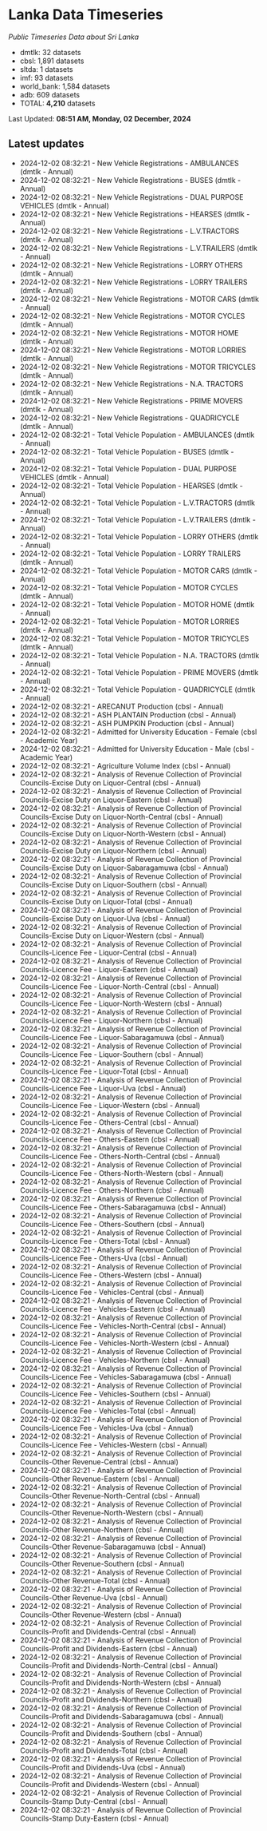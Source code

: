 # Lanka Data Timeseries
*Public Timeseries Data about Sri Lanka*

* dmtlk: 32 datasets
* cbsl: 1,891 datasets
* sltda: 1 datasets
* imf: 93 datasets
* world_bank: 1,584 datasets
* adb: 609 datasets
* TOTAL: **4,210** datasets

Last Updated: **08:51 AM, Monday, 02 December, 2024**

## Latest updates

* 2024-12-02 08:32:21 - New Vehicle Registrations - AMBULANCES (dmtlk - Annual)
* 2024-12-02 08:32:21 - New Vehicle Registrations - BUSES (dmtlk - Annual)
* 2024-12-02 08:32:21 - New Vehicle Registrations - DUAL PURPOSE VEHICLES (dmtlk - Annual)
* 2024-12-02 08:32:21 - New Vehicle Registrations - HEARSES (dmtlk - Annual)
* 2024-12-02 08:32:21 - New Vehicle Registrations - L.V.TRACTORS (dmtlk - Annual)
* 2024-12-02 08:32:21 - New Vehicle Registrations - L.V.TRAILERS (dmtlk - Annual)
* 2024-12-02 08:32:21 - New Vehicle Registrations - LORRY OTHERS (dmtlk - Annual)
* 2024-12-02 08:32:21 - New Vehicle Registrations - LORRY TRAILERS (dmtlk - Annual)
* 2024-12-02 08:32:21 - New Vehicle Registrations - MOTOR CARS (dmtlk - Annual)
* 2024-12-02 08:32:21 - New Vehicle Registrations - MOTOR CYCLES (dmtlk - Annual)
* 2024-12-02 08:32:21 - New Vehicle Registrations - MOTOR HOME (dmtlk - Annual)
* 2024-12-02 08:32:21 - New Vehicle Registrations - MOTOR LORRIES (dmtlk - Annual)
* 2024-12-02 08:32:21 - New Vehicle Registrations - MOTOR TRICYCLES (dmtlk - Annual)
* 2024-12-02 08:32:21 - New Vehicle Registrations - N.A. TRACTORS (dmtlk - Annual)
* 2024-12-02 08:32:21 - New Vehicle Registrations - PRIME MOVERS (dmtlk - Annual)
* 2024-12-02 08:32:21 - New Vehicle Registrations - QUADRICYCLE (dmtlk - Annual)
* 2024-12-02 08:32:21 - Total Vehicle Population - AMBULANCES (dmtlk - Annual)
* 2024-12-02 08:32:21 - Total Vehicle Population - BUSES (dmtlk - Annual)
* 2024-12-02 08:32:21 - Total Vehicle Population - DUAL PURPOSE VEHICLES (dmtlk - Annual)
* 2024-12-02 08:32:21 - Total Vehicle Population - HEARSES (dmtlk - Annual)
* 2024-12-02 08:32:21 - Total Vehicle Population - L.V.TRACTORS (dmtlk - Annual)
* 2024-12-02 08:32:21 - Total Vehicle Population - L.V.TRAILERS (dmtlk - Annual)
* 2024-12-02 08:32:21 - Total Vehicle Population - LORRY OTHERS (dmtlk - Annual)
* 2024-12-02 08:32:21 - Total Vehicle Population - LORRY TRAILERS (dmtlk - Annual)
* 2024-12-02 08:32:21 - Total Vehicle Population - MOTOR CARS (dmtlk - Annual)
* 2024-12-02 08:32:21 - Total Vehicle Population - MOTOR CYCLES (dmtlk - Annual)
* 2024-12-02 08:32:21 - Total Vehicle Population - MOTOR HOME (dmtlk - Annual)
* 2024-12-02 08:32:21 - Total Vehicle Population - MOTOR LORRIES (dmtlk - Annual)
* 2024-12-02 08:32:21 - Total Vehicle Population - MOTOR TRICYCLES (dmtlk - Annual)
* 2024-12-02 08:32:21 - Total Vehicle Population - N.A. TRACTORS (dmtlk - Annual)
* 2024-12-02 08:32:21 - Total Vehicle Population - PRIME MOVERS (dmtlk - Annual)
* 2024-12-02 08:32:21 - Total Vehicle Population - QUADRICYCLE (dmtlk - Annual)
* 2024-12-02 08:32:21 - ARECANUT Production (cbsl - Annual)
* 2024-12-02 08:32:21 - ASH PLANTAIN Production (cbsl - Annual)
* 2024-12-02 08:32:21 - ASH PUMPKIN Production (cbsl - Annual)
* 2024-12-02 08:32:21 - Admitted for University Education - Female (cbsl - Academic Year)
* 2024-12-02 08:32:21 - Admitted for University Education - Male (cbsl - Academic Year)
* 2024-12-02 08:32:21 - Agriculture Volume Index (cbsl - Annual)
* 2024-12-02 08:32:21 - Analysis of Revenue Collection of Provincial Councils-Excise Duty on Liquor-Central (cbsl - Annual)
* 2024-12-02 08:32:21 - Analysis of Revenue Collection of Provincial Councils-Excise Duty on Liquor-Eastern (cbsl - Annual)
* 2024-12-02 08:32:21 - Analysis of Revenue Collection of Provincial Councils-Excise Duty on Liquor-North-Central (cbsl - Annual)
* 2024-12-02 08:32:21 - Analysis of Revenue Collection of Provincial Councils-Excise Duty on Liquor-North-Western (cbsl - Annual)
* 2024-12-02 08:32:21 - Analysis of Revenue Collection of Provincial Councils-Excise Duty on Liquor-Northern (cbsl - Annual)
* 2024-12-02 08:32:21 - Analysis of Revenue Collection of Provincial Councils-Excise Duty on Liquor-Sabaragamuwa (cbsl - Annual)
* 2024-12-02 08:32:21 - Analysis of Revenue Collection of Provincial Councils-Excise Duty on Liquor-Southern (cbsl - Annual)
* 2024-12-02 08:32:21 - Analysis of Revenue Collection of Provincial Councils-Excise Duty on Liquor-Total (cbsl - Annual)
* 2024-12-02 08:32:21 - Analysis of Revenue Collection of Provincial Councils-Excise Duty on Liquor-Uva (cbsl - Annual)
* 2024-12-02 08:32:21 - Analysis of Revenue Collection of Provincial Councils-Excise Duty on Liquor-Western (cbsl - Annual)
* 2024-12-02 08:32:21 - Analysis of Revenue Collection of Provincial Councils-Licence Fee - Liquor-Central (cbsl - Annual)
* 2024-12-02 08:32:21 - Analysis of Revenue Collection of Provincial Councils-Licence Fee - Liquor-Eastern (cbsl - Annual)
* 2024-12-02 08:32:21 - Analysis of Revenue Collection of Provincial Councils-Licence Fee - Liquor-North-Central (cbsl - Annual)
* 2024-12-02 08:32:21 - Analysis of Revenue Collection of Provincial Councils-Licence Fee - Liquor-North-Western (cbsl - Annual)
* 2024-12-02 08:32:21 - Analysis of Revenue Collection of Provincial Councils-Licence Fee - Liquor-Northern (cbsl - Annual)
* 2024-12-02 08:32:21 - Analysis of Revenue Collection of Provincial Councils-Licence Fee - Liquor-Sabaragamuwa (cbsl - Annual)
* 2024-12-02 08:32:21 - Analysis of Revenue Collection of Provincial Councils-Licence Fee - Liquor-Southern (cbsl - Annual)
* 2024-12-02 08:32:21 - Analysis of Revenue Collection of Provincial Councils-Licence Fee - Liquor-Total (cbsl - Annual)
* 2024-12-02 08:32:21 - Analysis of Revenue Collection of Provincial Councils-Licence Fee - Liquor-Uva (cbsl - Annual)
* 2024-12-02 08:32:21 - Analysis of Revenue Collection of Provincial Councils-Licence Fee - Liquor-Western (cbsl - Annual)
* 2024-12-02 08:32:21 - Analysis of Revenue Collection of Provincial Councils-Licence Fee - Others-Central (cbsl - Annual)
* 2024-12-02 08:32:21 - Analysis of Revenue Collection of Provincial Councils-Licence Fee - Others-Eastern (cbsl - Annual)
* 2024-12-02 08:32:21 - Analysis of Revenue Collection of Provincial Councils-Licence Fee - Others-North-Central (cbsl - Annual)
* 2024-12-02 08:32:21 - Analysis of Revenue Collection of Provincial Councils-Licence Fee - Others-North-Western (cbsl - Annual)
* 2024-12-02 08:32:21 - Analysis of Revenue Collection of Provincial Councils-Licence Fee - Others-Northern (cbsl - Annual)
* 2024-12-02 08:32:21 - Analysis of Revenue Collection of Provincial Councils-Licence Fee - Others-Sabaragamuwa (cbsl - Annual)
* 2024-12-02 08:32:21 - Analysis of Revenue Collection of Provincial Councils-Licence Fee - Others-Southern (cbsl - Annual)
* 2024-12-02 08:32:21 - Analysis of Revenue Collection of Provincial Councils-Licence Fee - Others-Total (cbsl - Annual)
* 2024-12-02 08:32:21 - Analysis of Revenue Collection of Provincial Councils-Licence Fee - Others-Uva (cbsl - Annual)
* 2024-12-02 08:32:21 - Analysis of Revenue Collection of Provincial Councils-Licence Fee - Others-Western (cbsl - Annual)
* 2024-12-02 08:32:21 - Analysis of Revenue Collection of Provincial Councils-Licence Fee - Vehicles-Central (cbsl - Annual)
* 2024-12-02 08:32:21 - Analysis of Revenue Collection of Provincial Councils-Licence Fee - Vehicles-Eastern (cbsl - Annual)
* 2024-12-02 08:32:21 - Analysis of Revenue Collection of Provincial Councils-Licence Fee - Vehicles-North-Central (cbsl - Annual)
* 2024-12-02 08:32:21 - Analysis of Revenue Collection of Provincial Councils-Licence Fee - Vehicles-North-Western (cbsl - Annual)
* 2024-12-02 08:32:21 - Analysis of Revenue Collection of Provincial Councils-Licence Fee - Vehicles-Northern (cbsl - Annual)
* 2024-12-02 08:32:21 - Analysis of Revenue Collection of Provincial Councils-Licence Fee - Vehicles-Sabaragamuwa (cbsl - Annual)
* 2024-12-02 08:32:21 - Analysis of Revenue Collection of Provincial Councils-Licence Fee - Vehicles-Southern (cbsl - Annual)
* 2024-12-02 08:32:21 - Analysis of Revenue Collection of Provincial Councils-Licence Fee - Vehicles-Total (cbsl - Annual)
* 2024-12-02 08:32:21 - Analysis of Revenue Collection of Provincial Councils-Licence Fee - Vehicles-Uva (cbsl - Annual)
* 2024-12-02 08:32:21 - Analysis of Revenue Collection of Provincial Councils-Licence Fee - Vehicles-Western (cbsl - Annual)
* 2024-12-02 08:32:21 - Analysis of Revenue Collection of Provincial Councils-Other Revenue-Central (cbsl - Annual)
* 2024-12-02 08:32:21 - Analysis of Revenue Collection of Provincial Councils-Other Revenue-Eastern (cbsl - Annual)
* 2024-12-02 08:32:21 - Analysis of Revenue Collection of Provincial Councils-Other Revenue-North-Central (cbsl - Annual)
* 2024-12-02 08:32:21 - Analysis of Revenue Collection of Provincial Councils-Other Revenue-North-Western (cbsl - Annual)
* 2024-12-02 08:32:21 - Analysis of Revenue Collection of Provincial Councils-Other Revenue-Northern (cbsl - Annual)
* 2024-12-02 08:32:21 - Analysis of Revenue Collection of Provincial Councils-Other Revenue-Sabaragamuwa (cbsl - Annual)
* 2024-12-02 08:32:21 - Analysis of Revenue Collection of Provincial Councils-Other Revenue-Southern (cbsl - Annual)
* 2024-12-02 08:32:21 - Analysis of Revenue Collection of Provincial Councils-Other Revenue-Total (cbsl - Annual)
* 2024-12-02 08:32:21 - Analysis of Revenue Collection of Provincial Councils-Other Revenue-Uva (cbsl - Annual)
* 2024-12-02 08:32:21 - Analysis of Revenue Collection of Provincial Councils-Other Revenue-Western (cbsl - Annual)
* 2024-12-02 08:32:21 - Analysis of Revenue Collection of Provincial Councils-Profit and Dividends-Central (cbsl - Annual)
* 2024-12-02 08:32:21 - Analysis of Revenue Collection of Provincial Councils-Profit and Dividends-Eastern (cbsl - Annual)
* 2024-12-02 08:32:21 - Analysis of Revenue Collection of Provincial Councils-Profit and Dividends-North-Central (cbsl - Annual)
* 2024-12-02 08:32:21 - Analysis of Revenue Collection of Provincial Councils-Profit and Dividends-North-Western (cbsl - Annual)
* 2024-12-02 08:32:21 - Analysis of Revenue Collection of Provincial Councils-Profit and Dividends-Northern (cbsl - Annual)
* 2024-12-02 08:32:21 - Analysis of Revenue Collection of Provincial Councils-Profit and Dividends-Sabaragamuwa (cbsl - Annual)
* 2024-12-02 08:32:21 - Analysis of Revenue Collection of Provincial Councils-Profit and Dividends-Southern (cbsl - Annual)
* 2024-12-02 08:32:21 - Analysis of Revenue Collection of Provincial Councils-Profit and Dividends-Total (cbsl - Annual)
* 2024-12-02 08:32:21 - Analysis of Revenue Collection of Provincial Councils-Profit and Dividends-Uva (cbsl - Annual)
* 2024-12-02 08:32:21 - Analysis of Revenue Collection of Provincial Councils-Profit and Dividends-Western (cbsl - Annual)
* 2024-12-02 08:32:21 - Analysis of Revenue Collection of Provincial Councils-Stamp Duty-Central (cbsl - Annual)
* 2024-12-02 08:32:21 - Analysis of Revenue Collection of Provincial Councils-Stamp Duty-Eastern (cbsl - Annual)